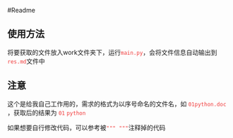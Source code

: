 <style type="text/css">
    code{color: #f13d3d}
</style>

#Readme

## 使用方法
将要获取的文件放入work文件夹下，运行`main.py`，会将文件信息自动输出到`res.md`文件中

## 注意
这个是给我自己工作用的，需求的格式为以序号命名的文件名，如 `01python.doc` ，获取后的结果为 `01` `python`

如果想要自行修改代码，可以参考被`""" """`注释掉的代码

